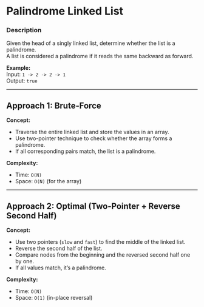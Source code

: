 # Palindrome Linked List

### Description
Given the head of a singly linked list, determine whether the list is a palindrome.  
A list is considered a palindrome if it reads the same backward as forward.

**Example:**  
Input: `1 -> 2 -> 2 -> 1`  
Output: `true`

---

## Approach 1: Brute-Force

**Concept:**

- Traverse the entire linked list and store the values in an array.  
- Use two-pointer technique to check whether the array forms a palindrome.  
- If all corresponding pairs match, the list is a palindrome.

**Complexity:**

- Time: `O(N)`  
- Space: `O(N)` (for the array)

---

## Approach 2: Optimal (Two-Pointer + Reverse Second Half)

**Concept:**

- Use two pointers (`slow` and `fast`) to find the middle of the linked list.  
- Reverse the second half of the list.  
- Compare nodes from the beginning and the reversed second half one by one.  
- If all values match, it’s a palindrome.

**Complexity:**

- Time: `O(N)`  
- Space: `O(1)` (in-place reversal)
